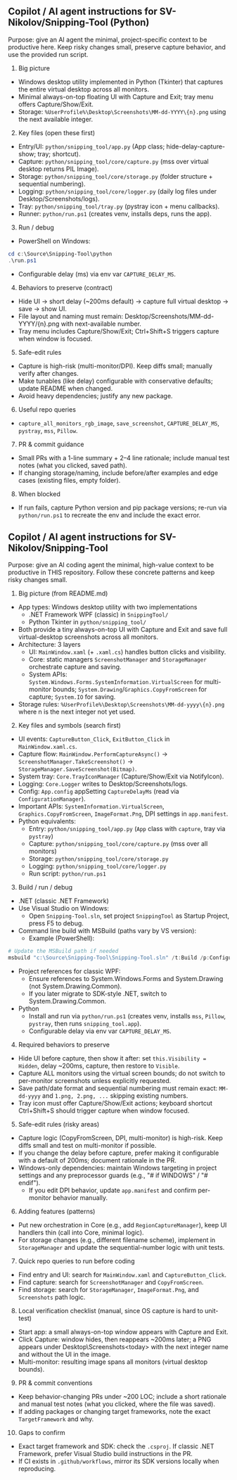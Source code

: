 ## Copilot / AI agent instructions for SV-Nikolov/Snipping-Tool (Python)

Purpose: give an AI agent the minimal, project-specific context to be productive here. Keep risky changes small, preserve capture behavior, and use the provided run script.

1) Big picture
 - Windows desktop utility implemented in Python (Tkinter) that captures the entire virtual desktop across all monitors.
 - Minimal always-on-top floating UI with Capture and Exit; tray menu offers Capture/Show/Exit.
 - Storage: `%UserProfile%\Desktop\Screenshots\MM-dd-YYYY\{n}.png` using the next available integer.

2) Key files (open these first)
 - Entry/UI: `python/snipping_tool/app.py` (App class; hide-delay-capture-show; tray; shortcut).
 - Capture: `python/snipping_tool/core/capture.py` (mss over virtual desktop returns PIL Image).
 - Storage: `python/snipping_tool/core/storage.py` (folder structure + sequential numbering).
 - Logging: `python/snipping_tool/core/logger.py` (daily log files under Desktop/Screenshots/logs).
 - Tray: `python/snipping_tool/tray.py` (pystray icon + menu callbacks).
 - Runner: `python/run.ps1` (creates venv, installs deps, runs the app).

3) Run / debug
 - PowerShell on Windows:
```powershell
cd c:\Source\Snipping-Tool\python
.\run.ps1
```
 - Configurable delay (ms) via env var `CAPTURE_DELAY_MS`.

4) Behaviors to preserve (contract)
 - Hide UI → short delay (~200ms default) → capture full virtual desktop → save → show UI.
 - File layout and naming must remain: Desktop/Screenshots/MM-dd-YYYY/{n}.png with next-available number.
 - Tray menu includes Capture/Show/Exit; Ctrl+Shift+S triggers capture when window is focused.

5) Safe-edit rules
 - Capture is high-risk (multi-monitor/DPI). Keep diffs small; manually verify after changes.
 - Make tunables (like delay) configurable with conservative defaults; update README when changed.
 - Avoid heavy dependencies; justify any new package.

6) Useful repo queries
 - `capture_all_monitors_rgb_image`, `save_screenshot`, `CAPTURE_DELAY_MS`, `pystray`, `mss`, `Pillow`.

7) PR & commit guidance
 - Small PRs with a 1-line summary + 2–4 line rationale; include manual test notes (what you clicked, saved path).
 - If changing storage/naming, include before/after examples and edge cases (existing files, empty folder).

8) When blocked
 - If run fails, capture Python version and pip package versions; re-run via `python/run.ps1` to recreate the env and include the exact error.
## Copilot / AI agent instructions for SV-Nikolov/Snipping-Tool

Purpose: give an AI coding agent the minimal, high-value context to be productive in THIS repository. Follow these concrete patterns and keep risky changes small.

1) Big picture (from README.md)
 - App types: Windows desktop utility with two implementations
	 - .NET Framework WPF (classic) in `SnippingTool/`
	 - Python Tkinter in `python/snipping_tool/`
 - Both provide a tiny always-on-top UI with Capture and Exit and save full virtual-desktop screenshots across all monitors.
 - Architecture: 3 layers
	 - UI: `MainWindow.xaml` (+ `.xaml.cs`) handles button clicks and visibility.
	 - Core: static managers `ScreenshotManager` and `StorageManager` orchestrate capture and saving.
	 - System APIs: `System.Windows.Forms.SystemInformation.VirtualScreen` for multi-monitor bounds; `System.Drawing`/`Graphics.CopyFromScreen` for capture; `System.IO` for saving.
 - Storage rules: `%UserProfile%\Desktop\Screenshots\MM-dd-yyyy\{n}.png` where n is the next integer not yet used.

2) Key files and symbols (search first)
 - UI events: `CaptureButton_Click`, `ExitButton_Click` in `MainWindow.xaml.cs`.
 - Capture flow: `MainWindow.PerformCaptureAsync()` → `ScreenshotManager.TakeScreenshot()` → `StorageManager.SaveScreenshot(Bitmap)`.
 - System tray: `Core.TrayIconManager` (Capture/Show/Exit via NotifyIcon).
 - Logging: `Core.Logger` writes to Desktop/Screenshots/logs.
 - Config: `App.config` appSetting `CaptureDelayMs` (read via `ConfigurationManager`).
 - Important APIs: `SystemInformation.VirtualScreen`, `Graphics.CopyFromScreen`, `ImageFormat.Png`, DPI settings in `app.manifest`.
 - Python equivalents:
	 - Entry: `python/snipping_tool/app.py` (`App` class with `capture`, tray via `pystray`)
	 - Capture: `python/snipping_tool/core/capture.py` (mss over all monitors)
	 - Storage: `python/snipping_tool/core/storage.py`
	 - Logging: `python/snipping_tool/core/logger.py`
	 - Run script: `python/run.ps1`

3) Build / run / debug
 - .NET (classic .NET Framework)
 - Use Visual Studio on Windows:
	 - Open `Snipping-Tool.sln`, set project `SnippingTool` as Startup Project, press F5 to debug.
 - Command line build with MSBuild (paths vary by VS version):
	 - Example (PowerShell):
```powershell
# Update the MSBuild path if needed
msbuild "c:\Source\Snipping-Tool\Snipping-Tool.sln" /t:Build /p:Configuration=Debug
```
 - Project references for classic WPF:
	 - Ensure references to System.Windows.Forms and System.Drawing (not System.Drawing.Common).
	 - If you later migrate to SDK-style .NET, switch to System.Drawing.Common.
 - Python
	 - Install and run via `python/run.ps1` (creates venv, installs `mss`, `Pillow`, `pystray`, then runs `snipping_tool.app`).
	 - Configurable delay via env var `CAPTURE_DELAY_MS`.

4) Required behaviors to preserve
 - Hide UI before capture, then show it after: set `this.Visibility = Hidden`, delay ~200ms, capture, then restore to `Visible`.
 - Capture ALL monitors using the virtual screen bounds; do not switch to per-monitor screenshots unless explicitly requested.
 - Save path/date format and sequential numbering must remain exact: `MM-dd-yyyy` and `1.png, 2.png, ...` skipping existing numbers.
 - Tray icon must offer Capture/Show/Exit actions; keyboard shortcut Ctrl+Shift+S should trigger capture when window focused.

5) Safe-edit rules (risky areas)
 - Capture logic (CopyFromScreen, DPI, multi-monitor) is high-risk. Keep diffs small and test on multi-monitor if possible.
 - If you change the delay before capture, prefer making it configurable with a default of 200ms; document rationale in the PR.
 - Windows-only dependencies: maintain Windows targeting in project settings and any preprocessor guards (e.g., "# if WINDOWS" / "# endif").
	- If you edit DPI behavior, update `app.manifest` and confirm per-monitor behavior manually.

6) Adding features (patterns)
 - Put new orchestration in Core (e.g., add `RegionCaptureManager`), keep UI handlers thin (call into Core, minimal logic).
 - For storage changes (e.g., different filename scheme), implement in `StorageManager` and update the sequential-number logic with unit tests.

7) Quick repo queries to run before coding
 - Find entry and UI: search for `MainWindow.xaml` and `CaptureButton_Click`.
 - Find capture: search for `ScreenshotManager` and `CopyFromScreen`.
 - Find storage: search for `StorageManager`, `ImageFormat.Png`, and `Screenshots` path logic.

8) Local verification checklist (manual, since OS capture is hard to unit-test)
 - Start app: a small always-on-top window appears with Capture and Exit.
 - Click Capture: window hides, then reappears ~200ms later; a PNG appears under Desktop\Screenshots\<today> with the next integer name and without the UI in the image.
 - Multi-monitor: resulting image spans all monitors (virtual desktop bounds).

9) PR & commit conventions
 - Keep behavior-changing PRs under ~200 LOC; include a short rationale and manual test notes (what you clicked, where the file was saved).
 - If adding packages or changing target frameworks, note the exact `TargetFramework` and why.

10) Gaps to confirm
 - Exact target framework and SDK: check the `.csproj`. If classic .NET Framework, prefer Visual Studio build instructions in the PR.
 - If CI exists in `.github/workflows`, mirror its SDK versions locally when reproducing.
